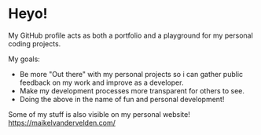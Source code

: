 # Heyo!

My GitHub profile acts as both a portfolio and a playground for my personal coding projects.

My goals:
- Be more "Out there" with my personal projects so i can gather public feedback on my work and improve as a developer.
- Make my development processes more transparent for others to see.
- Doing the above in the name of fun and personal development!

Some of my stuff is also visible on my personal website! https://maikelvandervelden.com/
